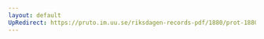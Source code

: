 ```yaml
---
layout: default
UpRedirect: https://pruto.im.uu.se/riksdagen-records-pdf/1880/prot-1880--ak--041/prot-1880--ak--041_021.pdf
---
```

